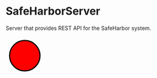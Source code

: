 # SafeHarborServer
Server that provides REST API for the SafeHarbor system.

<svg height="100" width="100">
  <circle cx="50" cy="50" r="40" stroke="black" stroke-width="3" fill="red" />
  Sorry, your browser does not support inline SVG.  
</svg> 

